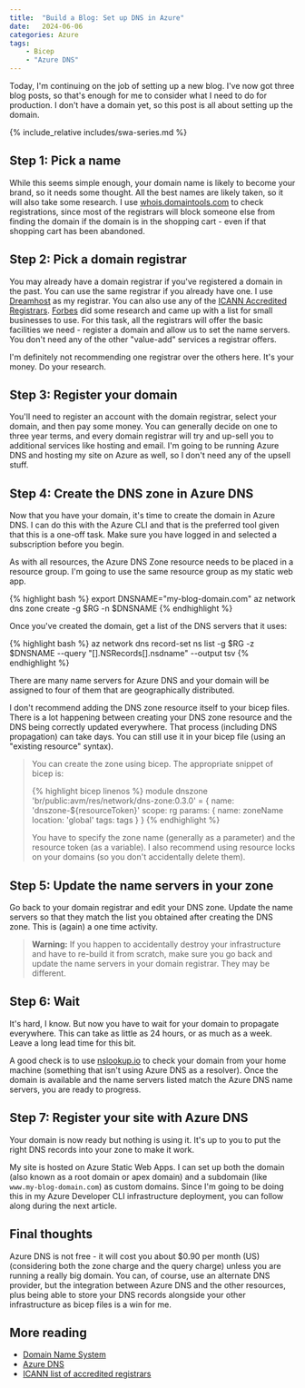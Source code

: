 ```yaml
---
title:  "Build a Blog: Set up DNS in Azure"
date:   2024-06-06
categories: Azure
tags:
    - Bicep
    - "Azure DNS"
---
```


Today, I'm continuing on the job of setting up a new blog.  I've now got three blog posts, so that's enough for me to consider what I need to do for production.  I don't have a domain yet, so this post is all about setting up the domain.

<!-- more -->

{% include_relative includes/swa-series.md %}

## Step 1: Pick a name

While this seems simple enough, your domain name is likely to become your brand, so it needs some thought. All the best names are likely taken, so it will also take some research.  I use [whois.domaintools.com](https://whois.domaintools.com/) to check registrations, since most of the registrars will block someone else from finding the domain if the domain is in the shopping cart - even if that shopping cart has been abandoned.

## Step 2: Pick a domain registrar

You may already have a domain registrar if you've registered a domain in the past. You can use the same registrar if you already have one. I use [Dreamhost](https://www.dreamhost.com) as my registrar. You can also use any of the [ICANN Accredited Registrars](https://www.icann.org/en/accredited-registrars). [Forbes](https://www.forbes.com/advisor/business/software/best-domain-registrar/) did some research and came up with a list for small businesses to use. For this task, all the registrars will offer the basic facilities we need - register a domain and allow us to set the name servers.  You don't need any of the other "value-add" services a registrar offers.

I'm definitely not recommending one registrar over the others here. It's your money. Do your research.

## Step 3: Register your domain

You'll need to register an account with the domain registrar, select your domain, and then pay some money.  You can generally decide on one to three year terms, and every domain registrar will try and up-sell you to additional services like hosting and email. I'm going to be running Azure DNS and hosting my site on Azure as well, so I don't need any of the upsell stuff.

## Step 4: Create the DNS zone in Azure DNS

Now that you have your domain, it's time to create the domain in Azure DNS. I can do this with the Azure CLI and that is the preferred tool given that this is a one-off task.  Make sure you have logged in and selected a subscription before you begin.  

As with all resources, the Azure DNS Zone resource needs to be placed in a resource group.  I'm going to use the same resource group as my static web app.

{% highlight bash %}
export DNSNAME="my-blog-domain.com"
az network dns zone create -g $RG -n $DNSNAME
{% endhighlight %}

Once you've created the domain, get a list of the DNS servers that it uses:

{% highlight bash %}
az network dns record-set ns list -g $RG -z $DNSNAME --query "[].NSRecords[].nsdname" --output tsv
{% endhighlight %}

There are many name servers for Azure DNS and your domain will be assigned to four of them that are geographically distributed.  

I don't recommend adding the DNS zone resource itself to your bicep files. There is a lot happening between creating your DNS zone resource and the DNS being correctly updated everywhere.  That process (including DNS propagation) can take days.  You can still use it in your bicep file (using an "existing resource" syntax).

> You can create the zone using bicep. The appropriate snippet of bicep is:
> 
> {% highlight bicep linenos %}
> module dnszone 'br/public:avm/res/network/dns-zone:0.3.0' = {
>   name: 'dnszone-${resourceToken}'
>   scope: rg
>   params: {
>     name: zoneName
>     location: 'global'
>     tags: tags
>   }
> }
> {% endhighlight %}
> 
> You have to specify the zone name (generally as a parameter) and the resource token (as a variable).  I also recommend using resource locks on your domains (so you don't accidentally delete them).

## Step 5: Update the name servers in your zone

Go back to your domain registrar and edit your DNS zone.  Update the name servers so that they match the list you obtained after creating the DNS zone.  This is (again) a one time activity.

> **Warning:** If you happen to accidentally destroy your infrastructure and have to re-build it from scratch, make sure you go back and update the name servers in your domain registrar.  They may be different.

## Step 6: Wait

It's hard, I know.  But now you have to wait for your domain to propagate everywhere.  This can take as little as 24 hours, or as much as a week.  Leave a long lead time for this bit.

A good check is to use [nslookup.io](https://www.nslookup.io) to check your domain from your home machine (something that isn't using Azure DNS as a resolver).  Once the domain is available and the name servers listed match the Azure DNS name servers, you are ready to progress.

## Step 7: Register your site with Azure DNS

Your domain is now ready but nothing is using it.  It's up to you to put the right DNS records into your zone to make it work.

My site is hosted on Azure Static Web Apps.  I can set up both the domain (also known as a root domain or apex domain) and a subdomain (like `www.my-blog-domain.com`) as custom domains.  Since I'm going to be doing this in my Azure Developer CLI infrastructure deployment, you can follow along during the next article.

## Final thoughts

Azure DNS is not free - it will cost you about $0.90 per month (US) (considering both the zone charge and the query charge) unless you are running a really big domain.  You can, of course, use an alternate DNS provider, but the integration between Azure DNS and the other resources, plus being able to store your DNS records alongside your other infrastructure as bicep files is a win for me.

## More reading

* [Domain Name System](https://en.wikipedia.org/wiki/Domain_Name_System)
* [Azure DNS](https://learn.microsoft.com/azure/dns/dns-overview)
* [ICANN list of accredited registrars](https://www.icann.org/en/accredited-registrars)

